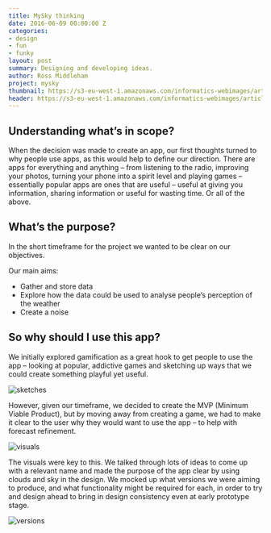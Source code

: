 ```yaml
---
title: MySky thinking
date: 2016-06-09 00:00:00 Z
categories:
- design
- fun
- funky
layout: post
summary: Designing and developing ideas.
author: Ross Middleham
project: mysky
thumbnail: https://s3-eu-west-1.amazonaws.com/informatics-webimages/articles/2016-06-09-mysky-thinking/blog-main-pic.png
header: https://s3-eu-west-1.amazonaws.com/informatics-webimages/articles/2016-06-09-mysky-thinking/blog-header.png
---
```


## Understanding what’s in scope?

When the decision was made to create an app, our first thoughts turned to why people use apps, as this would help to define our direction. There are apps for everything and anything – from listening to the radio, improving your photos, turning your phone into a spirit level and playing games – essentially popular apps are ones that are useful – useful at giving you information, sharing information or useful for wasting time. Or all of the above.

## What’s the purpose?

In the short timeframe for the project we wanted to be clear on our objectives.

Our main aims:

* Gather and store data
* Explore how the data could be used to analyse people’s perception of the weather
* Create a noise

## So why should I use this app?

We initially explored gamification as a great hook to get people to use the app – looking at popular, addictive games and sketching up ways that we could create something playful yet useful.

![sketches](https://s3-eu-west-1.amazonaws.com/informatics-webimages/articles/2016-06-09-mysky-thinking/sketches.png)

However, given our timeframe, we decided to create the MVP (Minimum Viable Product), but by moving away from creating a game, we had to make it clear to the user why they would want to use the app – to help with forecast refinement.

![visuals](https://s3-eu-west-1.amazonaws.com/informatics-webimages/articles/2016-06-09-mysky-thinking/visuals.png)

The visuals were key to this. We talked through lots of ideas to come up with a relevant name and made the purpose of the app clear by using clouds and sky in the design. We mocked up what versions we were aiming to produce, and what functionality might be required for each, in order to try and design ahead to bring in design consistency even at early prototype stage.

![versions](https://s3-eu-west-1.amazonaws.com/informatics-webimages/articles/2016-06-09-mysky-thinking/versions.png)
